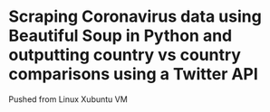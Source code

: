 # Scraping Coronavirus data using Beautiful Soup in Python and outputting country vs country comparisons using a Twitter API
Pushed from Linux Xubuntu VM

